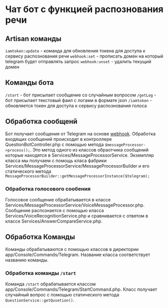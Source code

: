 # Чат бот с функцией распознования речи

## Artisan команды
 `iamtoken:update` - команда для обновления токена для доступа к сервису распознования речи
 `webhook:set` - прописать домен на который telegram будет отправлять запрос
 `webhook:unset` - удалить текущий домен

## Команды бота
 `/start` - бот присылает сообщение со случайным вопросом
 `/getLog` - бот присылает текстовый фаил с логами в формате json
 `/iamtoken` - обновляется токен для доступа к сервису распознования голоса

## Обработка сообщенй
  Бот получает сообщения от Telegram на основе [webhook](https://core.telegram.org/bots/webhooks).
  Обработка входящих сообщений происходит в контроллере QuestionBotController.php с помощью метода `$messageProcessor->process();`. Это метод одного из классов обраотчика сообщений которые находятся в Services/MessageProcessorService.
  Экземпляр класса мы получаем с помощь класа фабрики Services/MessageProcessorService/MessageProcessorBuilder и его статического метода `MessageProcessorBuilder::getMessageProcessorInstance($telegram);`

### Обработка голосового сообения
  Голосовое сообщение обрабатывается в классе Services/MessageProcessorService/VoiceMessageProcessor.php. Сообщение распознается с помощью класса Services/VoiceRecognitionService.php и сравнивается с ответом в классе Services/AnswerCompareService.php.

## Обработка Команды
  Команды обрабатываются с помощью классов в директории app/Console/Commands/Telegram. Название класса соответствует названию команды.

### Обработка команды `/start`
  Команда `/start` обрабатывается классом app/Console/Commands/Telegram/StartCommand.php. Класс  получает случайный вопрос с помощью статического метода `QuestionService::getQusetion()`.  
